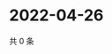 # 2022-04-26

共 0 条

<!-- BEGIN WEIBO -->
<!-- 最后更新时间 Tue Apr 26 2022 04:13:47 GMT+0800 (China Standard Time) -->

<!-- END WEIBO -->
